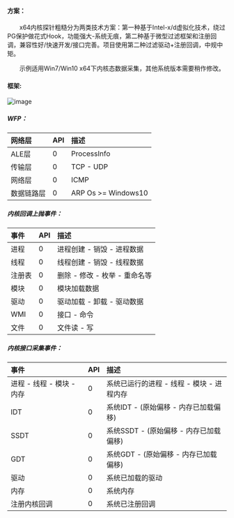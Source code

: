 #### 方案：

&emsp;&emsp;x64内核探针粗糙分为两类技术方案：第一种基于Intel-x/d虚拟化技术，绕过PG保护做花式Hook，功能强大-系统无痕，第二种基于微型过滤框架和注册回调，兼容性好/快速开发/接口完善。项目使用第二种过滤驱动+注册回调，中规中矩。

&emsp;&emsp;示例适用Win7/Win10 x64下内核态数据采集，其他系统版本需要稍作修改。

#### 框架:
![image](https://github.com/theSecHunter/Hades/blob/main/windows_event/image-20210923092521040.png)

##### WFP：

| 网络层       | API           | 描述  |
| :--------- | :------------ | :---- |
| ALE层 | 0 | ProcessInfo |
| 传输层     | 0 | TCP - UDP |
| 网络层     | 0     | ICMP |
| 数据链路层 | 0     | ARP  Os >= Windows10 |

##### 内核回调上抛事件：

| 事件   | API           | 描述  |
| :----- | :------------ | :---- |
| 进程   | 0 | 进程创建 - 销毁 - 进程数据 |
| 线程   | 0      | 线程创建 - 销毁 - 线程数据  |
| 注册表 | 0      | 删除 -  修改 - 枚举 - 重命名等   |
| 模块 | 0 | 模块加载数据 |
| 驱动 | 0      | 驱动加载 - 卸载 - 驱动数据 |
| WMI | 0     | 接口 - 命令  |
| 文件 | 0     | 文件读 - 写 |

##### 内核接口采集事件：

| 事件       | API           | 描述  |
| :----------- | :------------ | :---- |
| 进程 - 线程 - 模块 - 内存 | 0 | 系统已运行的进程 - 线程 - 模块 - 进程内存 |
| IDT     | 0      | 系统IDT - (原始偏移 - 内存已加载偏移) |
| SSDT     | 0      | 系统SSDT - (原始偏移 - 内存已加载偏移) |
| GDT | 0 | 系统GDT - (原始偏移 - 内存已加载偏移) |
| 驱动     | 0      | 系统已加载的驱动 |
| 内存     | 0      | 系统内存    |
| 注册内核回调     | 0     | 系统已注册回调    |

